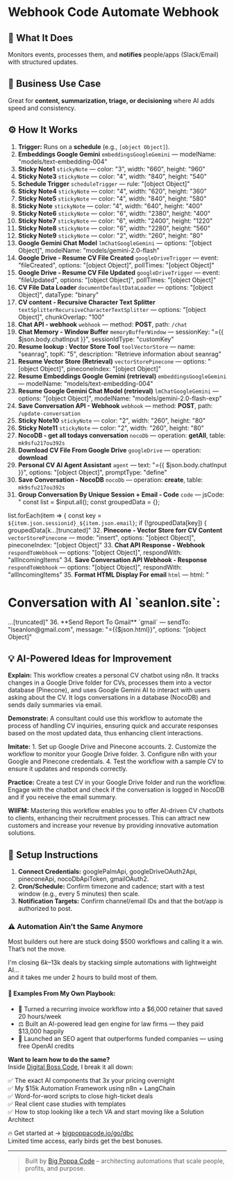 # Webhook Code Automate Webhook
## 🚀 What It Does
Monitors events, processes them, and **notifies** people/apps (Slack/Email) with structured updates.

## 💼 Business Use Case
Great for **content, summarization, triage, or decisioning** where AI adds speed and consistency.

## ⚙️ How It Works
1. **Trigger:** Runs on a **schedule** (e.g., `[object Object]`).
2. **Embeddings Google Gemini** `embeddingsGoogleGemini` — modelName: "models/text-embedding-004"
3. **Sticky Note1** `stickyNote` — color: "3", width: "660", height: "960"
4. **Sticky Note3** `stickyNote` — color: "4", width: "840", height: "540"
5. **Schedule Trigger** `scheduleTrigger` — rule: "[object Object]"
6. **Sticky Note4** `stickyNote` — color: "4", width: "620", height: "360"
7. **Sticky Note5** `stickyNote` — color: "4", width: "840", height: "580"
8. **Sticky Note** `stickyNote` — color: "4", width: "640", height: "400"
9. **Sticky Note6** `stickyNote` — color: "6", width: "2380", height: "400"
10. **Sticky Note7** `stickyNote` — color: "6", width: "2400", height: "1220"
11. **Sticky Note8** `stickyNote` — color: "6", width: "2280", height: "560"
12. **Sticky Note9** `stickyNote` — color: "2", width: "260", height: "80"
13. **Google Gemini Chat Model** `lmChatGoogleGemini` — options: "[object Object]", modelName: "models/gemini-2.0-flash"
14. **Google Drive - Resume CV File Created** `googleDriveTrigger` — event: "fileCreated", options: "[object Object]", pollTimes: "[object Object]"
15. **Google Drive - Resume CV File Updated** `googleDriveTrigger` — event: "fileUpdated", options: "[object Object]", pollTimes: "[object Object]"
16. **CV File Data Loader** `documentDefaultDataLoader` — options: "[object Object]", dataType: "binary"
17. **CV content - Recursive Character Text Splitter** `textSplitterRecursiveCharacterTextSplitter` — options: "[object Object]", chunkOverlap: "100"
18. **Chat API - webhook** `webhook` — method: **POST**, path: `/chat`
19. **Chat Memory -  Window Buffer** `memoryBufferWindow` — sessionKey: "={{ $json.body.chatInput }}", sessionIdType: "customKey"
20. **Resume lookup : Vector Store Tool** `toolVectorStore` — name: "seanrag", topK: "5", description: "Retrieve information about seanrag"
21. **Resume Vector Store (Retrieval)** `vectorStorePinecone` — options: "[object Object]", pineconeIndex: "[object Object]"
22. **Resume Embeddings Google Gemini (retrieval)** `embeddingsGoogleGemini` — modelName: "models/text-embedding-004"
23. **Resume Google Gemini Chat Model (retrieval)** `lmChatGoogleGemini` — options: "[object Object]", modelName: "models/gemini-2.0-flash-exp"
24. **Save Conversation API - Webhook** `webhook` — method: **POST**, path: `/update-conversation`
25. **Sticky Note10** `stickyNote` — color: "2", width: "260", height: "80"
26. **Sticky Note11** `stickyNote` — color: "2", width: "260", height: "80"
27. **NocoDB - get all todays conversation** `nocoDb` — operation: **getAll**, table: `mk9sfu217ou392s`
28. **Download CV File From Google Drive** `googleDrive` — operation: **download**
29. **Personal CV AI Agent Assistant** `agent` — text: "={{ $json.body.chatInput }}", options: "[object Object]", promptType: "define"
30. **Save Conversation - NocoDB** `nocoDb` — operation: **create**, table: `mk9sfu217ou392s`
31. **Group Conversation By Unique Session + Email - Code** `code` — jsCode: " 
const list = $input.all();
const groupedData = {};

list.forEach(item => {
  const key = `${item.json.sessionid}_${item.json.email}`;
  if (!groupedData[key]) {
    groupedData[k…[truncated]"
32. **Pinecone - Vector Store forr CV Content** `vectorStorePinecone` — mode: "insert", options: "[object Object]", pineconeIndex: "[object Object]"
33. **Chat API Response - Webhook** `respondToWebhook` — options: "[object Object]", respondWith: "allIncomingItems"
34. **Save Conversation API Webhook - Response** `respondToWebhook` — options: "[object Object]", respondWith: "allIncomingItems"
35. **Format HTML Display  For email** `html` — html: "<!DOCTYPE html>

<html>
<head>
  <meta charset="UTF-8" />
</head> 
<body>
  <div class="container">
    <h1>Conversation with AI `seanlon.site`: </h1>
    <p class="conversation">
…[truncated]"
36. **Send Report To Gmail** `gmail` — sendTo: "lseanlon@gmail.com", message: "={{$json.html}}", options: "[object Object]"

## 💡 AI-Powered Ideas for Improvement
**Explain:** This workflow creates a personal CV chatbot using n8n. It tracks changes in a Google Drive folder for CVs, processes them into a vector database (Pinecone), and uses Google Gemini AI to interact with users asking about the CV. It logs conversations in a database (NocoDB) and sends daily summaries via email.

**Demonstrate:** A consultant could use this workflow to automate the process of handling CV inquiries, ensuring quick and accurate responses based on the most updated data, thus enhancing client interactions.

**Imitate:** 1. Set up Google Drive and Pinecone accounts. 2. Customize the workflow to monitor your Google Drive folder. 3. Configure n8n with your Google and Pinecone credentials. 4. Test the workflow with a sample CV to ensure it updates and responds correctly.

**Practice:** Create a test CV in your Google Drive folder and run the workflow. Engage with the chatbot and check if the conversation is logged in NocoDB and if you receive the email summary.

**WIIFM:** Mastering this workflow enables you to offer AI-driven CV chatbots to clients, enhancing their recruitment processes. This can attract new customers and increase your revenue by providing innovative automation solutions.

## 🔧 Setup Instructions
1. **Connect Credentials:** googlePalmApi, googleDriveOAuth2Api, pineconeApi, nocoDbApiToken, gmailOAuth2.
2. **Cron/Schedule:** Confirm timezone and cadence; start with a test window (e.g., every 5 minutes) then scale.
3. **Notification Targets:** Confirm channel/email IDs and that the bot/app is authorized to post.

### ⚠️ Automation Ain’t the Same Anymore

Most builders out here are stuck doing $500 workflows and calling it a win.  
That’s not the move.  

I'm closing $6k–$13k deals by stacking simple automations with lightweight AI...  
and it takes me under 2 hours to build most of them.

#### 🧠 Examples From My Own Playbook:
- 🔁 Turned a recurring invoice workflow into a $6,000 retainer that saved 20 hours/week  
- ⚖️ Built an AI-powered lead gen engine for law firms — they paid $13,000 happily  
- 🚀 Launched an SEO agent that outperforms funded companies — using free OpenAI credits  

**Want to learn how to do the same?**  
Inside [Digital Boss Code](https://bigpoppacode.io/go/dbc), I break it all down:

✅ The exact AI components that 3x your pricing overnight  
✅ My $15k Automation Framework using n8n + LangChain  
✅ Word-for-word scripts to close high-ticket deals  
✅ Real client case studies with templates  
✅ How to stop looking like a tech VA and start moving like a Solution Architect  

🔥 Get started at → [bigpoppacode.io/go/dbc](https://bigpoppacode.io/go/dbc)  
Limited time access, early birds get the best bonuses.

---
> Built by [Big Poppa Code](https://bigpoppacode.io) – architecting automations that scale people, profits, and purpose.
